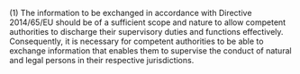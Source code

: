 (1) The information to be exchanged in accordance with Directive 2014/65/EU should be of a sufficient scope and nature to allow competent authorities to discharge their supervisory duties and functions effectively. Consequently, it is necessary for competent authorities to be able to exchange information that enables them to supervise the conduct of natural and legal persons in their respective jurisdictions.